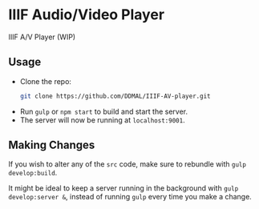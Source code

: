 # IIIF Audio/Video Player
IIIF A/V Player (WIP)

## Usage
- Clone the repo:
    ```bash
    git clone https://github.com/DDMAL/IIIF-AV-player.git
    ```
- Run `gulp` or `npm start` to build and start the server.
- The server will now be running at `localhost:9001`. 

## Making Changes
If you wish to alter any of the `src` code, make sure to rebundle with `gulp develop:build`. 

It might be ideal to keep a server running in the background with `gulp develop:server &`, instead of running `gulp` every time you make a change.